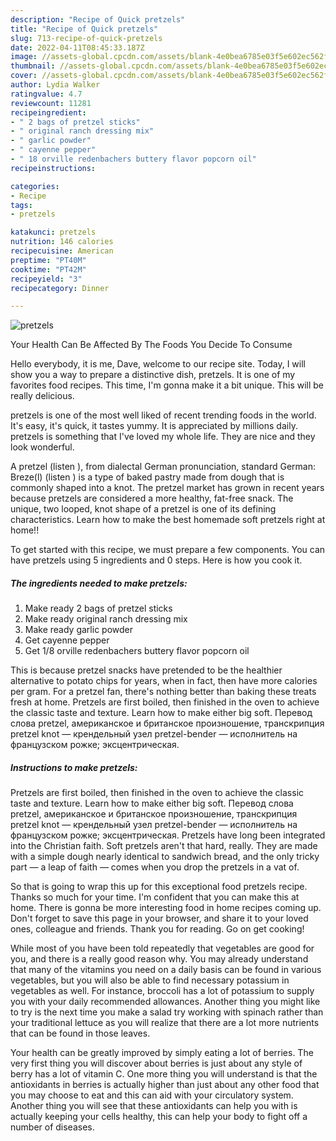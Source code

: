 ```yaml
---
description: "Recipe of Quick pretzels"
title: "Recipe of Quick pretzels"
slug: 713-recipe-of-quick-pretzels
date: 2022-04-11T08:45:33.187Z
image: //assets-global.cpcdn.com/assets/blank-4e0bea6785e03f5e602ec562f230caae08da540cada707380b4fe1bbebba43da.png
thumbnail: //assets-global.cpcdn.com/assets/blank-4e0bea6785e03f5e602ec562f230caae08da540cada707380b4fe1bbebba43da.png
cover: //assets-global.cpcdn.com/assets/blank-4e0bea6785e03f5e602ec562f230caae08da540cada707380b4fe1bbebba43da.png
author: Lydia Walker
ratingvalue: 4.7
reviewcount: 11281
recipeingredient:
- " 2 bags of pretzel sticks"
- " original ranch dressing mix"
- " garlic powder"
- " cayenne pepper"
- " 18 orville redenbachers buttery flavor popcorn oil"
recipeinstructions:

categories:
- Recipe
tags:
- pretzels

katakunci: pretzels 
nutrition: 146 calories
recipecuisine: American
preptime: "PT40M"
cooktime: "PT42M"
recipeyield: "3"
recipecategory: Dinner

---
```



![pretzels](//assets-global.cpcdn.com/assets/blank-4e0bea6785e03f5e602ec562f230caae08da540cada707380b4fe1bbebba43da.png)

Your Health Can Be Affected By The Foods You Decide To Consume

Hello everybody, it is me, Dave, welcome to our recipe site. Today, I will show you a way to prepare a distinctive dish, pretzels. It is one of my favorites food recipes. This time, I'm gonna make it a bit unique. This will be really delicious.

pretzels is one of the most well liked of recent trending foods in the world. It's easy, it's quick, it tastes yummy. It is appreciated by millions daily. pretzels is something that I've loved my whole life. They are nice and they look wonderful.

A pretzel (listen ), from dialectal German pronunciation, standard German: Breze(l) (listen ) is a type of baked pastry made from dough that is commonly shaped into a knot. The pretzel market has grown in recent years because pretzels are considered a more healthy, fat-free snack. The unique, two looped, knot shape of a pretzel is one of its defining characteristics. Learn how to make the best homemade soft pretzels right at home!!


To get started with this recipe, we must prepare a few components. You can have pretzels using 5 ingredients and 0 steps. Here is how you cook it.

<!--inarticleads1-->

##### The ingredients needed to make pretzels:

1. Make ready  2 bags of pretzel sticks
1. Make ready  original ranch dressing mix
1. Make ready  garlic powder
1. Get  cayenne pepper
1. Get  1/8 orville redenbachers buttery flavor popcorn oil


This is because pretzel snacks have pretended to be the healthier alternative to potato chips for years, when in fact, then have more calories per gram. For a pretzel fan, there&#39;s nothing better than baking these treats fresh at home. Pretzels are first boiled, then finished in the oven to achieve the classic taste and texture. Learn how to make either big soft. Перевод слова pretzel, американское и британское произношение, транскрипция pretzel knot — крендельный узел pretzel-bender — исполнитель на французском рожке; эксцентрическая. 

<!--inarticleads2-->

##### Instructions to make pretzels:



Pretzels are first boiled, then finished in the oven to achieve the classic taste and texture. Learn how to make either big soft. Перевод слова pretzel, американское и британское произношение, транскрипция pretzel knot — крендельный узел pretzel-bender — исполнитель на французском рожке; эксцентрическая. Pretzels have long been integrated into the Christian faith. Soft pretzels aren&#39;t that hard, really. They are made with a simple dough nearly identical to sandwich bread, and the only tricky part — a leap of faith — comes when you drop the pretzels in a vat of. 

So that is going to wrap this up for this exceptional food pretzels recipe. Thanks so much for your time. I'm confident that you can make this at home. There is gonna be more interesting food in home recipes coming up. Don't forget to save this page in your browser, and share it to your loved ones, colleague and friends. Thank you for reading. Go on get cooking!

While most of you have been told repeatedly that vegetables are good for you, and there is a really good reason why. You may already understand that many of the vitamins you need on a daily basis can be found in various vegetables, but you will also be able to find necessary potassium in vegetables as well. For instance, broccoli has a lot of potassium to supply you with your daily recommended allowances. Another thing you might like to try is the next time you make a salad try working with spinach rather than your traditional lettuce as you will realize that there are a lot more nutrients that can be found in those leaves.

Your health can be greatly improved by simply eating a lot of berries. The very first thing you will discover about berries is just about any style of berry has a lot of vitamin C. One more thing you will understand is that the antioxidants in berries is actually higher than just about any other food that you may choose to eat and this can aid with your circulatory system. Another thing you will see that these antioxidants can help you with is actually keeping your cells healthy, this can help your body to fight off a number of diseases.
